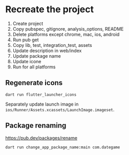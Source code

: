 # Recreate the project

1. Create project
2. Copy pubspec, gitignore, analysis_options, README
3. Delete platforms except chrome, mac, ios, android
3. Run pub get
4. Copy lib, test, integration_test, assets
3. Update description in web/index
4. Update package name
5. Update icone
4. Run for all platforms


## Regenerate icons

```
dart run flutter_launcher_icons
```

Separately update launch image in `ios/Runner/Assets.xcassets/LaunchImage.imageset`.

## Package renaming

https://pub.dev/packages/rename

```
dart run change_app_package_name:main com.dategame
```
